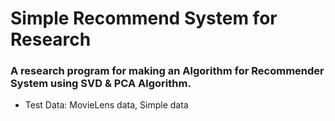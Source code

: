 # Simple Recommend System for  Research



### A research program for making an Algorithm for Recommender System using SVD & PCA Algorithm.

- Test Data: MovieLens data, Simple data

  
